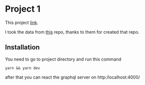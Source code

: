 # Project 1

This project [link](https://app.patika.dev/moduller/graphql/project-01).

 I took the data from [this](https://github.com/annexare/Countries) repo, thanks to them for created that repo.

## Installation

You need to go to project directory and run this command

```
yarn && yarn dev
```

after that you can react the graphql server on http:/localhost:4000/
